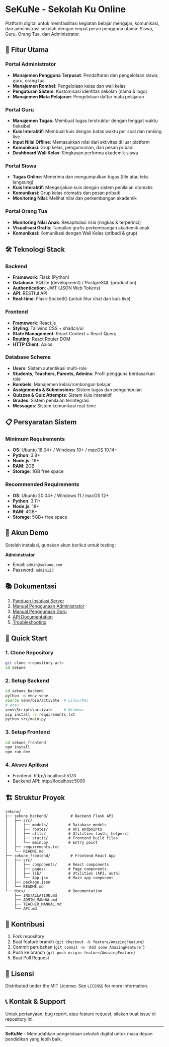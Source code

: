 # SeKuNe - Sekolah Ku Online

Platform digital untuk memfasilitasi kegiatan belajar mengajar, komunikasi, dan administrasi sekolah dengan empat peran pengguna utama: Siswa, Guru, Orang Tua, dan Administrator.

## 🚀 Fitur Utama

### Portal Administrator
- **Manajemen Pengguna Terpusat**: Pendaftaran dan pengelolaan siswa, guru, orang tua
- **Manajemen Rombel**: Pengelolaan kelas dan wali kelas
- **Pengaturan Sistem**: Kustomisasi identitas sekolah (nama & logo)
- **Manajemen Mata Pelajaran**: Pengelolaan daftar mata pelajaran

### Portal Guru
- **Manajemen Tugas**: Membuat tugas terstruktur dengan tenggat waktu fleksibel
- **Kuis Interaktif**: Membuat kuis dengan batas waktu per soal dan ranking live
- **Input Nilai Offline**: Memasukkan nilai dari aktivitas di luar platform
- **Komunikasi**: Grup kelas, pengumuman, dan pesan pribadi
- **Dashboard Wali Kelas**: Ringkasan performa akademik siswa

### Portal Siswa
- **Tugas Online**: Menerima dan mengumpulkan tugas (file atau teks langsung)
- **Kuis Interaktif**: Mengerjakan kuis dengan sistem penilaian otomatis
- **Komunikasi**: Grup kelas otomatis dan pesan pribadi
- **Monitoring Nilai**: Melihat nilai dan perkembangan akademik

### Portal Orang Tua
- **Monitoring Nilai Anak**: Rekapitulasi nilai (ringkas & terperinci)
- **Visualisasi Grafis**: Tampilan grafis perkembangan akademik anak
- **Komunikasi**: Komunikasi dengan Wali Kelas (pribadi & grup)

## 🛠 Teknologi Stack

### Backend
- **Framework**: Flask (Python)
- **Database**: SQLite (development) / PostgreSQL (production)
- **Authentication**: JWT (JSON Web Tokens)
- **API**: RESTful API
- **Real-time**: Flask-SocketIO (untuk fitur chat dan kuis live)

### Frontend
- **Framework**: React.js
- **Styling**: Tailwind CSS + shadcn/ui
- **State Management**: React Context + React Query
- **Routing**: React Router DOM
- **HTTP Client**: Axios

### Database Schema
- **Users**: Sistem autentikasi multi-role
- **Students, Teachers, Parents, Admins**: Profil pengguna berdasarkan role
- **Rombels**: Manajemen kelas/rombongan belajar
- **Assignments & Submissions**: Sistem tugas dan pengumpulan
- **Quizzes & Quiz Attempts**: Sistem kuis interaktif
- **Grades**: Sistem penilaian terintegrasi
- **Messages**: Sistem komunikasi real-time

## 📋 Persyaratan Sistem

### Minimum Requirements
- **OS**: Ubuntu 18.04+ / Windows 10+ / macOS 10.14+
- **Python**: 3.8+
- **Node.js**: 16+
- **RAM**: 2GB
- **Storage**: 1GB free space

### Recommended Requirements
- **OS**: Ubuntu 20.04+ / Windows 11 / macOS 12+
- **Python**: 3.11+
- **Node.js**: 18+
- **RAM**: 4GB+
- **Storage**: 5GB+ free space

## 🔐 Akun Demo

Setelah instalasi, gunakan akun berikut untuk testing:

**Administrator**
- Email: `admin@sekune.com`
- Password: `admin123`

## 📚 Dokumentasi

1. [Panduan Instalasi Server](docs/INSTALLATION.md)
2. [Manual Penggunaan Administrator](docs/ADMIN_MANUAL.md)
3. [Manual Penggunaan Guru](docs/TEACHER_MANUAL.md)
4. [API Documentation](docs/API.md)
5. [Troubleshooting](docs/TROUBLESHOOTING.md)

## 🚀 Quick Start

### 1. Clone Repository
```bash
git clone <repository-url>
cd sekune
```

### 2. Setup Backend
```bash
cd sekune_backend
python -m venv venv
source venv/bin/activate  # Linux/Mac
# atau
venv\Scripts\activate     # Windows
pip install -r requirements.txt
python src/main.py
```

### 3. Setup Frontend
```bash
cd sekune_frontend
npm install
npm run dev
```

### 4. Akses Aplikasi
- Frontend: http://localhost:5173
- Backend API: http://localhost:5000

## 🏗 Struktur Proyek

```
sekune/
├── sekune_backend/          # Backend Flask API
│   ├── src/
│   │   ├── models/         # Database models
│   │   ├── routes/         # API endpoints
│   │   ├── utils/          # Utilities (auth, helpers)
│   │   ├── static/         # Frontend build files
│   │   └── main.py         # Entry point
│   ├── requirements.txt
│   └── README.md
├── sekune_frontend/         # Frontend React App
│   ├── src/
│   │   ├── components/     # React components
│   │   ├── pages/          # Page components
│   │   ├── lib/            # Utilities (API, auth)
│   │   └── App.jsx         # Main app component
│   ├── package.json
│   └── README.md
└── docs/                   # Documentation
    ├── INSTALLATION.md
    ├── ADMIN_MANUAL.md
    ├── TEACHER_MANUAL.md
    └── API.md
```

## 🤝 Kontribusi

1. Fork repository
2. Buat feature branch (`git checkout -b feature/AmazingFeature`)
3. Commit perubahan (`git commit -m 'Add some AmazingFeature'`)
4. Push ke branch (`git push origin feature/AmazingFeature`)
5. Buat Pull Request

## 📄 Lisensi

Distributed under the MIT License. See `LICENSE` for more information.

## 📞 Kontak & Support

Untuk pertanyaan, bug report, atau feature request, silakan buat issue di repository ini.

---

**SeKuNe** - Memudahkan pengelolaan sekolah digital untuk masa depan pendidikan yang lebih baik.

